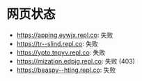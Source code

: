 # 网页状态
- https://apping.eywjx.repl.co: 失败
- https://tr--slind.repl.co: 失败
- https://ypto.tnpyv.repl.co: 失败
- https://mization.edpjg.repl.co: 失败 (403)
- https://beaspy--hting.repl.co: 失败
